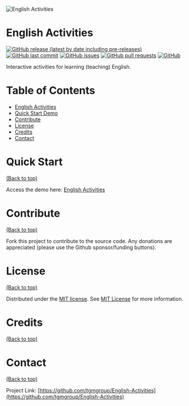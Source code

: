 ![English Activities](https://github.com/tgmgroup/English-Activities/blob/main/assets/images/English-Activities-xl.png) 

# English Activities

[![GitHub release (latest by date including pre-releases)](https://img.shields.io/github/v/release/tgmgroup/English-Activities?include_prereleases)](https://img.shields.io/github/v/release/tgmgroup/English-Activities?include_prereleases)
[![GitHub last commit](https://img.shields.io/github/last-commit/tgmgroup/English-Activities)](https://img.shields.io/github/last-commit/tgmgroup/English-Activities)
[![GitHub issues](https://img.shields.io/github/issues-raw/tgmgroup/English-Activities)](https://img.shields.io/github/issues-raw/tgmgroup/English-Activities)
[![GitHub pull requests](https://img.shields.io/github/issues-pr/tgmgroup/English-Activities)](https://img.shields.io/github/issues-pr/tgmgroup/English-Activities)
[![GitHub](https://img.shields.io/github/license/tgmgroup/English-Activities)](https://img.shields.io/github/license/tgmgroup/English-Activities)

Interactive activities for learning (teaching) English.

# Table of Contents
- [English Activities](#english-activities)
- [Quick Start Demo](#quick-start)
- [Contribute](#contribute)
- [License](#license)
- [Credits](#credits)
- [Contact](#contact)

# Quick Start
[(Back to top)](#table-of-contents)

Access the demo here: [English Activities](https://tgmgroup.github.io/English-Activities/)

# Contribute
[(Back to top)](#table-of-contents)

Fork this project to contribute to the source code.
Any donations are appreciated (please use the Github sponsor/funding buttons).

# License
[(Back to top)](#table-of-contents)

Distributed under the [MIT license](./LICENSE). See [MIT License](https://opensource.org/licenses/MIT) for more information.

# Credits
[(Back to top)](#table-of-contents)


# Contact
[(Back to top)](#table-of-contents)

Project Link: [https://github.com/tgmgroup/English-Activities](https://github.com/tgmgroup/English-Activities)

